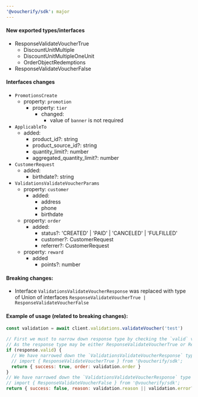 ```yaml
---
'@voucherify/sdk': major
---
```


#### New exported types/interfaces
- ResponseValidateVoucherTrue
  - DiscountUnitMultiple
  - DiscountUnitMultipleOneUnit
  - OrderObjectRedemptions
- ResponseValidateVoucherFalse

#### Interfaces changes
- `PromotionsCreate`
  - property: `promotion`
    - property: `tier`
      - changed:
        - value of `banner` is not required
- `ApplicableTo`
  - added:
    - product_id?: string
    - product_source_id?: string
    - quantity_limit?: number
    - aggregated_quantity_limit?: number
- `CustomerRequest`
  - added:
    - birthdate?: string
- `ValidationsValidateVoucherParams`
  - property: `customer`
    - added:
      - address
      - phone
      - birthdate
  - property: `order`
    - added:
      - status?: 'CREATED' | 'PAID' | 'CANCELED' | 'FULFILLED'
      - customer?: CustomerRequest
      - referrer?: CustomerRequest
  - property: `reward`
    - added
      - points?: number

#### Breaking changes:
- Interface `ValidationsValidateVoucherResponse` was replaced with type of Union of interfaces `ResponseValidateVoucherTrue | ResponseValidateVoucherFalse`

#### Example of usage (related to breaking changes):
```js
const validation = await client.validations.validateVoucher('test')

// First we must to narrow down response type by checking the `valid` value
// As the response type may be either ResponseValidateVoucherTrue or ResponseValidateVoucherFalse
if (response.valid) {
  // We have narrowed down the `ValidationsValidateVoucherResponse` type to `ResponseValidateVoucherTrue` so now we can access attributes specific for this type like `order`
  // import { ResponseValidateVoucherTrue } from '@voucherify/sdk';
  return { success: true, order: validation.order }
}
// We have narrowed down the `ValidationsValidateVoucherResponse` type to `ResponseValidateVoucherFalse` so now we can access attributes specific for this type like `reason` or `error`
// import { ResponseValidateVoucherFalse } from '@voucherify/sdk';
return { success: false, reason: validation.reason || validation.error?.message || 'Unknown error' }
```
